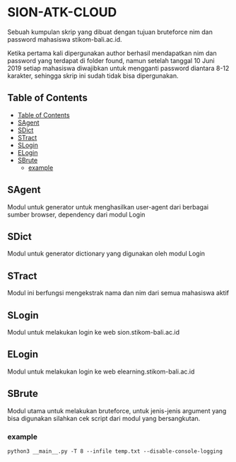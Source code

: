 # SION-ATK-CLOUD <!-- omit in toc -->
Sebuah kumpulan skrip yang dibuat dengan tujuan bruteforce nim dan password mahasiswa stikom-bali.ac.id.

Ketika pertama kali dipergunakan author berhasil mendapatkan nim dan password yang terdapat di folder found, namun setelah tanggal 10 Juni 2019 setiap mahasiswa diwajibkan untuk mengganti password diantara 8-12 karakter, sehingga skrip ini sudah tidak bisa dipergunakan.

## Table of Contents
- [Table of Contents](#Table-of-Contents)
- [SAgent](#SAgent)
- [SDict](#SDict)
- [STract](#STract)
- [SLogin](#SLogin)
- [ELogin](#ELogin)
- [SBrute](#SBrute)
  - [example](#example)
## SAgent
Modul untuk generator untuk menghasilkan user-agent dari berbagai sumber browser, dependency dari modul Login
## SDict
Modul untuk generator dictionary yang digunakan oleh modul Login
## STract
Modul ini berfungsi mengekstrak nama dan nim dari semua mahasiswa aktif
## SLogin
Modul untuk melakukan login ke web sion.stikom-bali.ac.id
## ELogin
Modul untuk melakukan login ke web elearning.stikom-bali.ac.id
## SBrute
Modul utama untuk melakukan bruteforce, untuk jenis-jenis argument yang bisa digunakan silahkan cek script dari modul yang bersangkutan.
### example
`python3 __main__.py -T 8 --infile temp.txt --disable-console-logging`